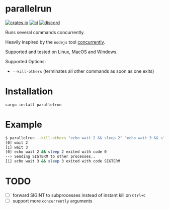 # parallelrun

[![crates.io][sh_crates]][lk_crates]
[![ci][sh_ci]][lk_ci]
[![discord][sh_discord]][lk_discord]

[sh_crates]: https://img.shields.io/crates/v/parallelrun.svg
[lk_crates]: https://crates.io/crates/parallelrun
[sh_ci]: https://github.com/rustunit/parallelrun/workflows/ci/badge.svg
[lk_ci]: https://github.com/rustunit/parallelrun/actions
[sh_discord]: https://img.shields.io/discord/1176858176897953872?label=discord&color=5561E6
[lk_discord]: https://discord.gg/rQNeEnMhus

Runs several commands concurrently.

Heavily inspired by the `nodejs` tool [concurrently](https://www.npmjs.com/package/concurrently). 

Supported and tested on Linux, MacOS and Windows.

Supported Options:
* `--kill-others` (terminates all other commands as soon as one exits)

# Installation

```
cargo install parallelrun
```

# Example

```sh
$ parallelrun --kill-others "echo wait 2 && sleep 2" "echo wait 3 && sleep 3"
[0] wait 2
[1] wait 3
[0] echo wait 2 && sleep 2 exited with code 0
--> Sending SIGTERM to other processes..
[1] echo wait 3 && sleep 3 exited with code SIGTERM
```

# TODO

- [ ] forward SIGINT to subprocesses instead of instant kill on `Ctrl+C`
- [ ] support more `concurrently` arguments